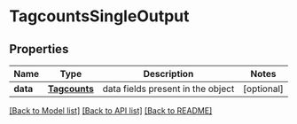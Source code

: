 # TagcountsSingleOutput

## Properties
Name | Type | Description | Notes
------------ | ------------- | ------------- | -------------
**data** | [**Tagcounts**](Tagcounts.md) | data fields present in the object | [optional] 

[[Back to Model list]](../README.md#documentation-for-models) [[Back to API list]](../README.md#documentation-for-api-endpoints) [[Back to README]](../README.md)



